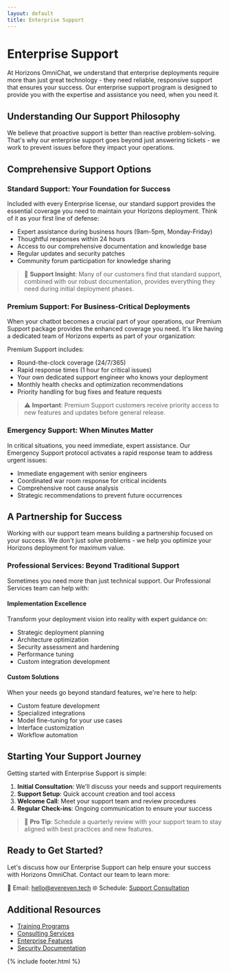 ```yaml
---
layout: default
title: Enterprise Support
---
```


# Enterprise Support

At Horizons OmniChat, we understand that enterprise deployments require more than just great technology - they need reliable, responsive support that ensures your success. Our enterprise support program is designed to provide you with the expertise and assistance you need, when you need it.

## Understanding Our Support Philosophy

We believe that proactive support is better than reactive problem-solving. That's why our enterprise support goes beyond just answering tickets - we work to prevent issues before they impact your operations.



## Comprehensive Support Options

### Standard Support: Your Foundation for Success

Included with every Enterprise license, our standard support provides the essential coverage you need to maintain your Horizons deployment. Think of it as your first line of defense:

- Expert assistance during business hours (9am-5pm, Monday-Friday)
- Thoughtful responses within 24 hours
- Access to our comprehensive documentation and knowledge base
- Regular updates and security patches
- Community forum participation for knowledge sharing

> 🌟 **Support Insight**: Many of our customers find that standard support, combined with our robust documentation, provides everything they need during initial deployment phases.

### Premium Support: For Business-Critical Deployments

When your chatbot becomes a crucial part of your operations, our Premium Support package provides the enhanced coverage you need. It's like having a dedicated team of Horizons experts as part of your organization:


Premium Support includes:
- Round-the-clock coverage (24/7/365)
- Rapid response times (1 hour for critical issues)
- Your own dedicated support engineer who knows your deployment
- Monthly health checks and optimization recommendations
- Priority handling for bug fixes and feature requests

> ⚠️ **Important**: Premium Support customers receive priority access to new features and updates before general release.

### Emergency Support: When Minutes Matter

In critical situations, you need immediate, expert assistance. Our Emergency Support protocol activates a rapid response team to address urgent issues:

- Immediate engagement with senior engineers
- Coordinated war room response for critical incidents
- Comprehensive root cause analysis
- Strategic recommendations to prevent future occurrences

## A Partnership for Success

Working with our support team means building a partnership focused on your success. We don't just solve problems - we help you optimize your Horizons deployment for maximum value.

### Professional Services: Beyond Traditional Support

Sometimes you need more than just technical support. Our Professional Services team can help with:

#### Implementation Excellence
Transform your deployment vision into reality with expert guidance on:
- Strategic deployment planning
- Architecture optimization
- Security assessment and hardening
- Performance tuning
- Custom integration development

#### Custom Solutions
When your needs go beyond standard features, we're here to help:
- Custom feature development
- Specialized integrations
- Model fine-tuning for your use cases
- Interface customization
- Workflow automation

## Starting Your Support Journey

Getting started with Enterprise Support is simple:

1. **Initial Consultation**: We'll discuss your needs and support requirements
2. **Support Setup**: Quick account creation and tool access
3. **Welcome Call**: Meet your support team and review procedures
4. **Regular Check-ins**: Ongoing communication to ensure your success

> 🎯 **Pro Tip**: Schedule a quarterly review with your support team to stay aligned with best practices and new features.

## Ready to Get Started?

Let's discuss how our Enterprise Support can help ensure your success with Horizons OmniChat. Contact our team to learn more:

📧 Email: [hello@evereven.tech](mailto:hello@evereven.tech)
🌐 Schedule: [Support Consultation](https://evereven.tech/en/connect/)

## Additional Resources

- [Training Programs](training.md)
- [Consulting Services](consulting.md)
- [Enterprise Features](../getting-started/features.md#enterprise-features)
- [Security Documentation](../security/)

{% include footer.html %}
